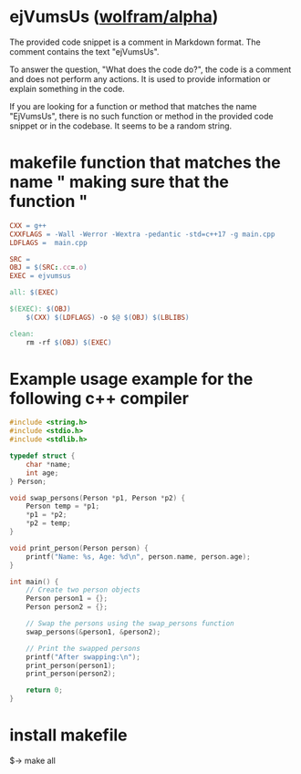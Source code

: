 # ejVumsUs  ([wolfram/alpha](https://www.wolframalpha.com/))

The provided code snippet is a comment in Markdown format. The comment contains the text "ejVumsUs".

To answer the question, "What does the code do?", the code is a comment and does not perform any actions. It is used to provide information or explain something in the code.

If you are looking for a function or method that matches the name "EjVumsUs", there is no such function or method in the provided code snippet or in the codebase. It seems to be a random string.

# makefile function that matches the name " making sure that the function "
```makefile
CXX = g++
CXXFLAGS = -Wall -Werror -Wextra -pedantic -std=c++17 -g main.cpp
LDFLAGS =  main.cpp

SRC = 
OBJ = $(SRC:.cc=.o)
EXEC = ejvumsus

all: $(EXEC)

$(EXEC): $(OBJ)
	$(CXX) $(LDFLAGS) -o $@ $(OBJ) $(LBLIBS)

clean:
	rm -rf $(OBJ) $(EXEC)
```

# Example usage example for the following c++ compiler
```c++
#include <string.h>
#include <stdio.h>
#include <stdlib.h>

typedef struct {
    char *name;
    int age;
} Person;

void swap_persons(Person *p1, Person *p2) {
    Person temp = *p1;
    *p1 = *p2;
    *p2 = temp;
}

void print_person(Person person) {
    printf("Name: %s, Age: %d\n", person.name, person.age);
}

int main() {
    // Create two person objects
    Person person1 = {};
    Person person2 = {};

    // Swap the persons using the swap_persons function
    swap_persons(&person1, &person2);

    // Print the swapped persons
    printf("After swapping:\n");
    print_person(person1);
    print_person(person2);

    return 0;
}
```
# install makefile
$-> make all
